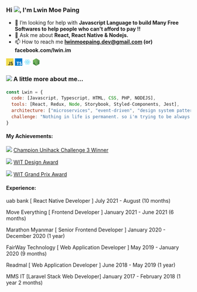 <h3 align="left">Hi <img src="https://media.giphy.com/media/VgCDAzcKvsR6OM0uWg/giphy.gif" width="30">, I'm Lwin Moe Paing</h3>

- 🤝 I’m looking for help with **Javascript Language to build Many Free Softwares to help people who can't afford to pay !!**
- 💬 Ask me about **React, React Native & Nodejs.**
- 📫 How to reach me **lwinmoepaing.dev@gmail.com (or) facebook.com/lwin.im**

<code><img height="20" src="https://raw.githubusercontent.com/github/explore/80688e429a7d4ef2fca1e82350fe8e3517d3494d/topics/javascript/javascript.png"></code>
<code><img height="20" src="https://raw.githubusercontent.com/github/explore/80688e429a7d4ef2fca1e82350fe8e3517d3494d/topics/typescript/typescript.png"></code>
<code><img height="20" src="https://raw.githubusercontent.com/github/explore/80688e429a7d4ef2fca1e82350fe8e3517d3494d/topics/react/react.png"></code>
<code><img height="20" src="https://raw.githubusercontent.com/github/explore/80688e429a7d4ef2fca1e82350fe8e3517d3494d/topics/nodejs/nodejs.png"></code>    

### <img src="https://media.giphy.com/media/VgCDAzcKvsR6OM0uWg/giphy.gif" width="38"> A little more about me...  
```javascript
const Lwin = {
  code: [Javascript, Typescript, HTML, CSS, PHP, NODEJS],
  tools: [React, Redux, Node, Storybook, Styled-Components, Jest],
  architecture: ["microservices", "event-driven", "design system pattern"],
  challenge: "Nothing in life is permanent. so i'm trying to be always humble"
}
```

#### My Achievements: 
 <img src="https://media.giphy.com/media/VgCDAzcKvsR6OM0uWg/giphy.gif" width="30">  [Champion Unihack Challenge 3 Winner](https://www.facebook.com/UniHackChallenge)

 <img src="https://media.giphy.com/media/VgCDAzcKvsR6OM0uWg/giphy.gif" width="30">  [WIT Design Award](https://witaward.com/result/2018)
 
 <img src="https://media.giphy.com/media/VgCDAzcKvsR6OM0uWg/giphy.gif" width="30">  [WIT Grand Prix Award](https://witaward.com/result/2020)

#### Experience:
uab bank 
[ React Native Developer ] 
July 2021 - August (10 months)

Move Everything 
[ Frontend Developer ] 
January 2021 - June 2021 (6 months)

Marathon Myanmar
[ Senior Frontend Developer ]
January 2020 - December 2020 (1 year)

FairWay Technology
[ Web Application Developer ]
May 2019 - January 2020 (9 months)

Readmal
[ Web Application Developer ]
June 2018 - May 2019 (1 year)

MMS IT
[Laravel Stack Web Developer]
January 2017 - February 2018 (1 year 2 months)

